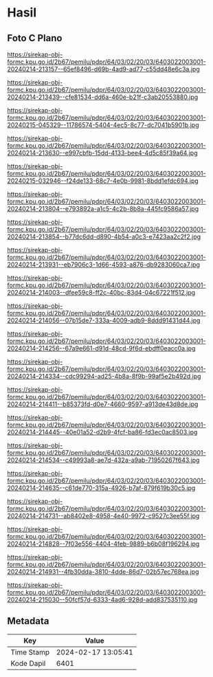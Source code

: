 # Hasil

## Foto C Plano

https://sirekap-obj-formc.kpu.go.id/2b67/pemilu/pdpr/64/03/02/20/03/6403022003001-20240214-213157--65ef8496-d69b-4ad9-ad77-c55dd48e6c3a.jpg

https://sirekap-obj-formc.kpu.go.id/2b67/pemilu/pdpr/64/03/02/20/03/6403022003001-20240214-213439--cfe81534-dd6a-460e-b21f-c3ab20553880.jpg

https://sirekap-obj-formc.kpu.go.id/2b67/pemilu/pdpr/64/03/02/20/03/6403022003001-20240215-045329--11786574-5404-4ec5-8c77-dc7041b5901b.jpg

https://sirekap-obj-formc.kpu.go.id/2b67/pemilu/pdpr/64/03/02/20/03/6403022003001-20240214-213630--e997cbfb-15dd-4133-bee4-4d5c85f39a64.jpg

https://sirekap-obj-formc.kpu.go.id/2b67/pemilu/pdpr/64/03/02/20/03/6403022003001-20240215-032946--f24de133-68c7-4e0b-9981-8bdd1efdc694.jpg

https://sirekap-obj-formc.kpu.go.id/2b67/pemilu/pdpr/64/03/02/20/03/6403022003001-20240214-213804--e793892a-a1c5-4c2b-8b8a-445fc9586a57.jpg

https://sirekap-obj-formc.kpu.go.id/2b67/pemilu/pdpr/64/03/02/20/03/6403022003001-20240214-213854--b77dc6dd-d890-4b54-a0c3-e7423aa2c2f2.jpg

https://sirekap-obj-formc.kpu.go.id/2b67/pemilu/pdpr/64/03/02/20/03/6403022003001-20240214-213931--eb7906c3-1d66-4593-a876-db9283060ca7.jpg

https://sirekap-obj-formc.kpu.go.id/2b67/pemilu/pdpr/64/03/02/20/03/6403022003001-20240214-214003--dfee59c8-ff2c-40bc-83d4-04c67221f512.jpg

https://sirekap-obj-formc.kpu.go.id/2b67/pemilu/pdpr/64/03/02/20/03/6403022003001-20240214-214056--07b15de7-333a-4009-adb9-8ddd91431d44.jpg

https://sirekap-obj-formc.kpu.go.id/2b67/pemilu/pdpr/64/03/02/20/03/6403022003001-20240214-214256--67a9e661-d91d-48cd-9f6d-ebdff0eacc0a.jpg

https://sirekap-obj-formc.kpu.go.id/2b67/pemilu/pdpr/64/03/02/20/03/6403022003001-20240214-214334--cdc99294-ad25-4b8a-8f9b-99af5e2b492d.jpg

https://sirekap-obj-formc.kpu.go.id/2b67/pemilu/pdpr/64/03/02/20/03/6403022003001-20240214-214411--b85373fd-d0e7-4660-9597-a913de43d8de.jpg

https://sirekap-obj-formc.kpu.go.id/2b67/pemilu/pdpr/64/03/02/20/03/6403022003001-20240214-214445--40e01a52-d2b9-4fcf-ba86-fd3ec0ac8503.jpg

https://sirekap-obj-formc.kpu.go.id/2b67/pemilu/pdpr/64/03/02/20/03/6403022003001-20240214-214534--c49993a8-ae7d-432a-a9ab-71950267f643.jpg

https://sirekap-obj-formc.kpu.go.id/2b67/pemilu/pdpr/64/03/02/20/03/6403022003001-20240214-214635--c61de770-315a-4926-b7af-879f619b30c5.jpg

https://sirekap-obj-formc.kpu.go.id/2b67/pemilu/pdpr/64/03/02/20/03/6403022003001-20240214-214731--ab8402e8-4958-4e40-9972-c9527c3ee55f.jpg

https://sirekap-obj-formc.kpu.go.id/2b67/pemilu/pdpr/64/03/02/20/03/6403022003001-20240214-214828--7f03e556-4404-4feb-9889-b6b08f196294.jpg

https://sirekap-obj-formc.kpu.go.id/2b67/pemilu/pdpr/64/03/02/20/03/6403022003001-20240214-214931--4fb30dda-3810-4dde-86d7-02b57ec768ea.jpg

https://sirekap-obj-formc.kpu.go.id/2b67/pemilu/pdpr/64/03/02/20/03/6403022003001-20240214-215030--50fcf57d-6333-4ad6-928d-add837535110.jpg


## Metadata

| Key        | Value               |
| ---------- | ------------------- |
| Time Stamp | 2024-02-17 13:05:41 |
| Kode Dapil | 6401                |



